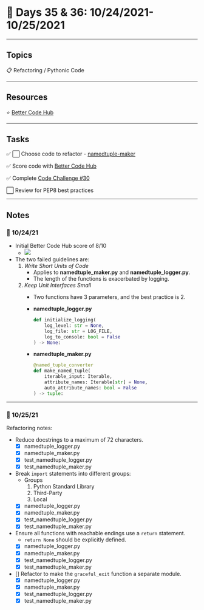 # :calendar: Days 35 & 36: 10/24/2021-10/25/2021

---

## Topics

:clipboard: Refactoring / Pythonic Code

---

## Resources

:star: [Better Code Hub](https://bettercodehub.com)

---

## Tasks

:white_check_mark: :white_large_square: Choose code to refactor - [namedtuple-maker](https://github.com/timothyhull/namedtuple-maker)

:white_check_mark: Score code with [Better Code Hub](https://bettercodehub.com)

:white_check_mark: Complete [Code Challenge #30](https://codechalleng.es/challenges/30/)

:white_large_square: Review for PEP8 best practices

---

## Notes

### :notebook: 10/24/21

- Initial Better Code Hub score of 8/10
    - <img src='https://bettercodehub.com/edge/badge/timothyhull/namedtuple-maker?branch=main'>
- The two failed guidelines are:
    1. _Write Short Units of Code_
        - Applies to **namedtuple_maker.py** and **namedtuple_logger.py**.
        - The length of the functions is exacerbated by logging.
    2. _Keep Unit Interfaces Small_
        - Two functions have 3 parameters, and the best practice is 2.
        - **namedtuple_logger.py**

            ```python
            def initialize_logging(
                log_level: str = None,
                log_file: str = LOG_FILE,
                log_to_console: bool = False
            ) -> None:
            ```

        - **namedtuple_maker.py**

            ```python
            @named_tuple_converter
            def make_named_tuple(
                iterable_input: Iterable,
                attribute_names: Iterable[str] = None,
                auto_attribute_names: bool = False
            ) -> tuple:
            ```

---

### :notebook: 10/25/21

Refactoring notes:

- Reduce docstrings to a maximum of 72 characters.
    - [X] namedtuple_logger.py
    - [X] namedtuple_maker.py
    - [X] test_namedtuple_logger.py
    - [X] test_namedtuple_maker.py
- Break `import` statements into different groups:
    - Groups
        1. Python Standard Library
        2. Third-Party
        3. Local
    - [X] namedtuple_logger.py
    - [X] namedtuple_maker.py
    - [X] test_namedtuple_logger.py
    - [X] test_namedtuple_maker.py
- Ensure all functions with reachable endings use a `return` statement.
    - `return None` should be explicitly defined.
    - [X] namedtuple_logger.py
    - [X] namedtuple_maker.py
    - [X] test_namedtuple_logger.py
    - [X] test_namedtuple_maker.py
- [] Refactor to make the `graceful_exit` function a separate module.
    - [X] namedtuple_logger.py
    - [X] namedtuple_maker.py
    - [X] test_namedtuple_logger.py
    - [X] test_namedtuple_maker.py
